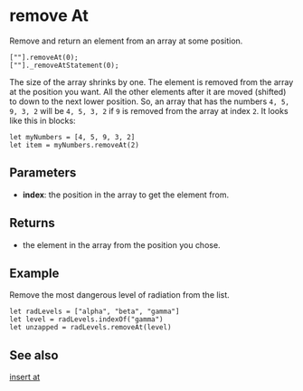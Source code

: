 # remove At

Remove and return an element from an array at some position.

```sig
[""].removeAt(0);
[""]._removeAtStatement(0);
```

The size of the array shrinks by one. The element is removed from the array at the position you want. All the other elements after it are moved (shifted) to down to the next lower position. So, an array that has the numbers
`4, 5, 9, 3, 2` will be `4, 5, 3, 2` if `9` is removed from the array at index `2`. It looks like this in blocks:

```block
let myNumbers = [4, 5, 9, 3, 2]
let item = myNumbers.removeAt(2)
```

## Parameters

* **index**: the position in the array to get the element from.

## Returns

* the element in the array from the position you chose.

## Example

Remove the most dangerous level of radiation from the list.

```block
let radLevels = ["alpha", "beta", "gamma"]
let level = radLevels.indexOf("gamma")
let unzapped = radLevels.removeAt(level)
```

## See also

[insert at](/reference/arrays/insert-at)